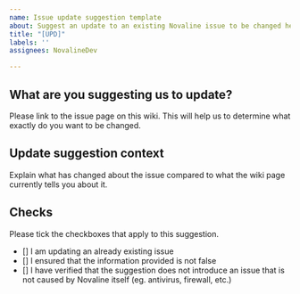 ```yaml
---
name: Issue update suggestion template
about: Suggest an update to an existing Novaline issue to be changed here by a collaborator.
title: "[UPD]"
labels: ''
assignees: NovalineDev

---
```


## What are you suggesting us to update?
Please link to the issue page on this wiki. This will help us to determine what exactly do you want to be changed.


## Update suggestion context
Explain what has changed about the issue compared to what the wiki page currently tells you about it.


## Checks
Please tick the checkboxes that apply to this suggestion.

- [] I am updating an already existing issue
- [] I ensured that the information provided is not false
- [] I have verified that the suggestion does not introduce an issue that is not caused by Novaline itself (eg. antivirus, firewall, etc.)
